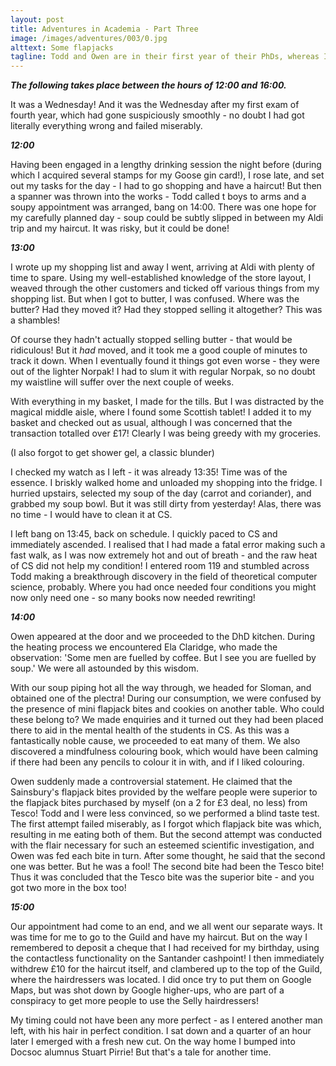 ```yaml
---
layout: post
title: Adventures in Academia - Part Three
image: /images/adventures/003/0.jpg
alttext: Some flapjacks
tagline: Todd and Owen are in their first year of their PhDs, whereas I am still working hard in the final year of my MSci. Together we eat soup, visit pubs and struggle with second-year functional programming assignments. This time an appointment with soup evolved into yet another exciting adventure!
---
```


***The following takes place between the hours of 12:00 and 16:00.***

It was a Wednesday! And it was the Wednesday after my first exam of fourth year, which had gone suspiciously smoothly - no doubt I had got literally everything wrong and failed miserably.

***12:00***

Having been engaged in a lengthy drinking session the night before (during which I acquired several stamps for my Goose gin card!), I rose late, and set out my tasks for the day - I had to go shopping and have a haircut! But then a spanner was thrown into the works - Todd called t boys to arms and a soupy appointment was arranged, bang on 14:00. There was one hope for my carefully planned day - soup could be subtly slipped in between my Aldi trip and my haircut. It was risky, but it could be done!

***13:00***

I wrote up my shopping list and away I went, arriving at Aldi with plenty of time to spare. Using my well-established knowledge of the store layout, I weaved through the other customers and ticked off various things from my shopping list. But when I got to butter, I was confused. Where was the butter? Had they moved it? Had they stopped selling it altogether? This was a shambles!

Of course they hadn't actually stopped selling butter - that would be ridiculous! But it *had* moved, and it took me a good couple of minutes to track it down. When I eventually found it things got even worse - they were out of the lighter Norpak! I had to slum it with regular Norpak, so no doubt my waistline will suffer over the next couple of weeks.

With everything in my basket, I made for the tills. But I was distracted by the magical middle aisle, where I found some Scottish tablet! I added it to my basket and checked out as usual, although I was concerned that the transaction totalled over £17! Clearly I was being greedy with my groceries.

(I also forgot to get shower gel, a classic blunder)

I checked my watch as I left - it was already 13:35! Time was of the essence. I briskly walked home and unloaded my shopping into the fridge. I hurried upstairs, selected my soup of the day (carrot and coriander), and grabbed my soup bowl. But it was still dirty from yesterday! Alas, there was no time - I would have to clean it at CS.

I left bang on 13:45, back on schedule. I quickly paced to CS and immediately ascended. I realised that I had made a fatal error making such a fast walk, as I was now extremely hot and out of breath - and the raw heat of CS did not help my condition! I entered room 119 and stumbled across Todd making a breakthrough discovery in the field of theoretical computer science, probably. Where you had once needed four conditions you might now only need one - so many books now needed rewriting!

***14:00***

Owen appeared at the door and we proceeded to the DhD kitchen. During the heating process we encountered Ela Claridge, who made the observation: 'Some men are fuelled by coffee. But I see you are fuelled by soup.' We were all astounded by this wisdom.

With our soup piping hot all the way through, we headed for Sloman, and obtained one of the plectra! During our consumption, we were confused by the presence of mini flapjack bites and cookies on another table. Who could these belong to? We made enquiries and it turned out they had been placed there to aid in the mental health of the students in CS. As this was a fantastically noble cause, we proceeded to eat many of them. We also discovered a mindfulness colouring book, which would have been calming if there had been any pencils to colour it in with, and if I liked colouring.

Owen suddenly made a controversial statement. He claimed that the Sainsbury's flapjack bites provided by the welfare people were superior to the flapjack bites purchased by myself (on a 2 for £3 deal, no less) from Tesco! Todd and I were less convinced, so we performed a blind taste test. The first attempt failed miserably, as I forgot which flapjack bite was which, resulting in me eating both of them. But the second attempt was conducted with the flair necessary for such an esteemed scientific investigation, and Owen was fed each bite in turn. After some thought, he said that the second one was better. But he was a fool! The second bite had been the Tesco bite! Thus it was concluded that the Tesco bite was the superior bite - and you got two more in the box too!

***15:00***

Our appointment had come to an end, and we all went our separate ways. It was time for me to go to the Guild and have my haircut. But on the way I remembered to deposit a cheque that I had received for my birthday, using the contactless functionality on the Santander cashpoint! I then immediately withdrew £10 for the haircut itself, and clambered up to the top of the Guild, where the hairdressers was located. I did once try to put them on Google Maps, but was shot down by Google higher-ups, who are part of a conspiracy to get more people to use the Selly hairdressers!

My timing could not have been any more perfect - as I entered another man left, with his hair in perfect condition. I sat down and a quarter of an hour later I emerged with a fresh new cut. On the way home I bumped into Docsoc alumnus Stuart Pirrie! But that's a tale for another time.

